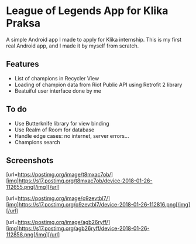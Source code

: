 # League of Legends App for Klika Praksa

A simple Android app I made to apply for Klika internship. This is my first real Android app, and I made it by myself from scratch.

## Features

- List of champions in Recycler View
- Loading of champion data from Riot Public API using Retrofit 2 library
- Beatuiful user interface done by me

## To do
- Use Butterknife library for view binding
- Use Realm of Room for database
- Handle edge cases: no internet, server errors...
- Champions search

## Screenshots

[url=https://postimg.org/image/t8mxac7ob/][img]https://s17.postimg.org/t8mxac7ob/device-2018-01-26-112655.png[/img][/url]

[url=https://postimg.org/image/o9zevtbl7/][img]https://s17.postimg.org/o9zevtbl7/device-2018-01-26-112816.png[/img][/url]

[url=https://postimg.org/image/agb26ryff/][img]https://s17.postimg.org/agb26ryff/device-2018-01-26-112858.png[/img][/url]


